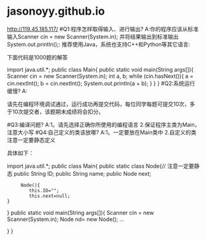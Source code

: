 # jasonoyy.github.io

http://119.45.185.117/
#Q1:程序怎样取得输入、进行输出?
A:你的程序应该从标准输入Scanner cin = new Scanner(System.in);
并将结果输出到标准输出 System.out.println();: 推荐使用Java，系统也支持C++和Python等其它语言:

下面代码是1000题的解答

import java.util.*;
public class Main{
	public static void main(String args[]){
		Scanner cin = new Scanner(System.in);
		int a, b;
		while (cin.hasNext()){
			a = cin.nextInt(); b = cin.nextInt();
			System.out.println(a + b);
		}
	}
}
#Q2:系统运行缓慢?
A:

请先在编程环境调试通过，运行成功再提交代码，每位同学每题可提交10次，多于10次提交者，该题期末成绩将会扣分。

#Q3:编译问题?
A:1。请先选择正确你所使用的编程语言
2.保证程序主类为Main，注意大小写
#Q4:自己定义的类该放哪?
A:1。一定要放在Main类中
2.自定义的类注意一定要静态定义

具体如下：


import java.util.*;
public class Main{
  public static class Node{// 注意一定要静态
		public String ID;
		public String name;
		public Node next;

		 Node(){
			this.ID="";
			this.next=null;
    }
  }
	public static void main(String args[]){
		Scanner cin = new Scanner(System.in);
  Node nd= new Node();
  ...  
  
  }
}
